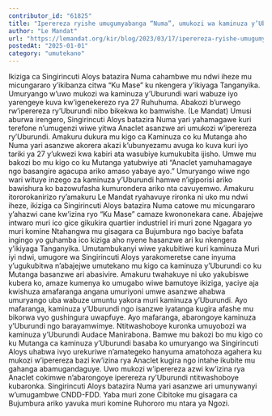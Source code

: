 ```yaml
---
contributor_id: "61825"
title: "Iperereza ryishe umugumyabanga “Numa”, umukozi wa kaminuza y’Uburundi?"
author: "Le Mandat"
url: "https://lemandat.org/kir/blog/2023/03/17/iperereza-ryishe-umugumyabanga-numa-umukozi-wa-kaminuza-yuburundi/"
postedAt: "2025-01-01"
category: "umutekano"
---
```


Ikiziga ca Singirincuti Aloys batazira Numa cahambwe mu ndwi iheze mu micungararo y’ikibanza citwa “Ku Mase” ku nkengera y’ikiyaga Tanganyika. Umuryango w’uwo mukozi wa kaminuza y’Uburundi wari wabuze iyo yarengeye kuva kw’igenekerezo rya 27 Ruhuhuma. Abakozi b’urwego rw’iperereza ry’Uburundi nibo bikekwa ko bamwishe. (Le Mandat)
Umusi aburwa irengero, Singirincuti Aloys batazira Numa yari yahamagawe kuri terefone n’umugenzi wiwe yitwa Anaclet asanzwe ari umukozi w’iperereza ry’Uburundi. Amakuru dukura mu kigo ca Kaminuza co ku Mutanga aho Numa yari asanzwe akorera akazi k’ubunyezamu avuga ko kuva kuri iyo tariki ya 27 y’ukwezi kwa kabiri ata wasubiye kumukubita ijisho. Umwe mu bakozi bo mu kigo co ku Mutanga yatubwiye ati “Anaclet yamuhamagaye ngo basangire agacupa ariko amaso yabaye ayo.”
Umuryango wiwe ngo wari wituye inzego za kaminuza y’Uburundi hamwe n’igiporisi ariko bawishura ko bazowufasha kumurondera ariko nta cavuyemwo.
Amakuru itororokanirizo ry’amakuru Le Mandat ryahavuye rironka ni uko mu ndwi iheze, ikiziga ca Singirincuti Aloys batazira Numa catowe mu micungararo y’ahazwi cane kw’izina ryo “Ku Mase” camaze kwononekara cane. Abajejwe intwaro muri ico gice gikukira quartier industriel iri muri zone Ngagara yo muri komine Ntahangwa mu gisagara ca Bujumbura ngo baciye bafata ingingo yo guhamba ico kiziga aho nyene hasanzwe ari ku nkengera y’ikiyaga Tanganyika.
Umutambukanyi wiwe yakubitiwe kuri kaminuza
Muri iyi ndwi, umugore wa Singirincuti Aloys yarakomeretse cane inyuma y’ugukubitwa n’abajejwe umutekano mu kigo ca kaminuza y’Uburundi co ku Mutanga basanzwe ari abasivire. Amakuru twahakuye ni uko yakubiswe kubera ko, amaze kumenya ko umugabo wiwe bamutoye ikiziga, yaciye aja kwishuza amafaranga angana umuriyoni umwe asanzwe ahabwa umuryango uba wabuze umuntu yakora muri kaminuza y’Uburundi. Ayo mafaranga, kaminuza y’Uburundi ngo isanzwe iyatanga kugira afashe mu bikorwa vyo gushingura uwapfuye. Ayo mafaranga, abarongoye kaminuza y’Uburundi ngo barayamwimye.
Ntitwashoboye kuronka umuyobozi wa kaminuza y’Uburundi Audace Manirabona. Bamwe mu bakozi bo mu kigo co ku Mutanga ca kaminuza y’Uburundi basaba ko umuryango wa Singirincuti Aloys uhabwa ivyo urekuriwe n’amategeko hanyuma amatohoza agahera ku mukozi w’iperereza bazi kw’izina rya Anaclet kugira ngo intahe ikubite mu gahanga abamugandaguye.
Uwo mukozi w’iperereza azwi kw’izina rya Anaclet cokimwe n’abarongoye iperereza ry’Uburundi ntitwashoboye kubaronka.
Singirincuti Aloys batazira Numa yari asanzwe ari umunywanyi w’umugambwe CNDD-FDD. Yaba muri zone Cibitoke mu gisagara ca Bujumbura ariko yavuka muri komine Ruhororo mu ntara ya Ngozi.
